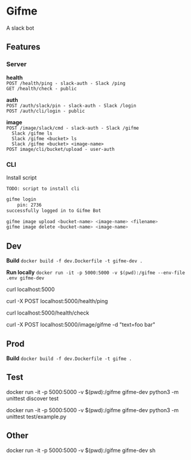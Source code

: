 # Gifme

A slack bot

## Features

### Server

**health**   
`POST /health/ping - slack-auth - Slack /ping`   
`GET /health/check - public`  

**auth**  
`POST /auth/slack/pin - slack-auth - Slack /login`  
`POST /auth/cli/login - public`  

**image**  
`POST /image/slack/cmd - slack-auth - Slack /gifme`  
`  Slack /gifme ls`  
`  Slack /gifme <bucket> ls`  
`  Slack /gifme <bucket> <image-name>`  
`POST image/cli/bucket/upload - user-auth`  

### CLI

Install script

`TODO: script to install cli`

```sh
gifme login
    pin: 2736
successfully logged in to Gifme Bot

gifme image upload <bucket-name> <image-name> <filename>
gifme image delete <bucket-name> <image-name>
```

## Dev

__Build__
`docker build -f dev.Dockerfile -t gifme-dev .`

__Run locally__
`docker run -it -p 5000:5000 -v $(pwd):/gifme --env-file .env gifme-dev`

curl localhost:5000

curl -X POST localhost:5000/health/ping

curl localhost:5000/health/check

curl -X POST localhost:5000/image/gifme -d "text=foo bar"

## Prod

__Build__
`docker build -f dev.Dockerfile -t gifme .`

## Test

docker run -it -p 5000:5000 -v $(pwd):/gifme gifme-dev python3 -m unittest discover test

docker run -it -p 5000:5000 -v $(pwd):/gifme gifme-dev python3 -m unittest test/example.py

## Other

docker run -it -p 5000:5000 -v $(pwd):/gifme gifme-dev sh
